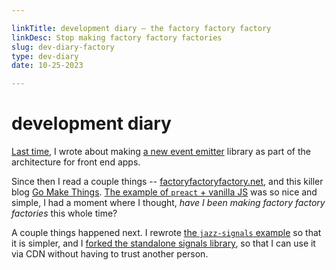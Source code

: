 ```yaml
---

linkTitle: development diary — the factory factory factory
linkDesc: Stop making factory factory factories
slug: dev-diary-factory
type: dev-diary
date: 10-25-2023

---
```


# development diary

[Last time](/projects/signals/), I wrote about making [a new event emitter](https://github.com/nichoth/events) library as part of the architecture for front end apps.

Since then I read a couple things -- [factoryfactoryfactory.net](https://factoryfactoryfactory.net/), and this killer blog [Go Make Things](https://gomakethings.com/easier-state-management-with-preact-signals/). [The example of `preact` + vanilla JS](https://gomakethings.com/a-mostly-vanilla-js-way-to-use-preact/) was so nice and simple, I had a moment where I thought, *have I been making factory factory factories* this whole time?

A couple things happened next. I rewrote [the `jazz-signals` example](https://github.com/nichoth/jazz-signals/tree/main/example) so that it is simpler, and I [forked the standalone signals library](https://github.com/nichoth/preact-htm-signals-standalone/tree/fork), so that I can use it via CDN without having to trust another person.
